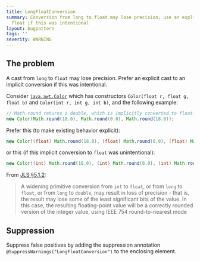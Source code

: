 ```yaml
---
title: LongFloatConversion
summary: Conversion from long to float may lose precision; use an explicit cast to
  float if this was intentional
layout: bugpattern
tags: ''
severity: WARNING
---
```


<!--
*** AUTO-GENERATED, DO NOT MODIFY ***
To make changes, edit the @BugPattern annotation or the explanation in docs/bugpattern.
-->


## The problem
A cast from `long` to `float` may lose precision. Prefer an explicit cast to an
implicit conversion if this was intentional.

Consider
[`java.awt.Color`](https://docs.oracle.com/en/java/javase/11/docs/api/java.desktop/java/awt/Color.html)
which has constructors `Color(float r, float g, float b)` and `Color(int r, int
g, int b)`, and the following example:

```java
// Math.round returns a double, which is implicitly converted to float:
new Color(Math.round(18.0), Math.round(0.0), Math.round(18.0));
```

Prefer this (to make existing behavior explicit):

```java
new Color((float) Math.round(18.0), (float) Math.round(0.0), (float) Math.round(18.0));
```

or this (if this implicit conversion to `float` was unintentional):

```java
new Color((int) Math.round(18.0), (int) Math.round(0.0), (int) Math.round(18.0));
```

From [JLS §5.1.2]:

> A widening primitive conversion from `int` to `float`, or from `long` to
> `float`, or from `long` to `double`, may result in loss of precision - that
> is, the result may lose some of the least significant bits of the value. In
> this case, the resulting floating-point value will be a correctly rounded
> version of the integer value, using IEEE 754 round-to-nearest mode

[JLS §5.1.2]: https://docs.oracle.com/javase/specs/jls/se11/html/jls-5.html#jls-5.1.2

## Suppression
Suppress false positives by adding the suppression annotation `@SuppressWarnings("LongFloatConversion")` to the enclosing element.
